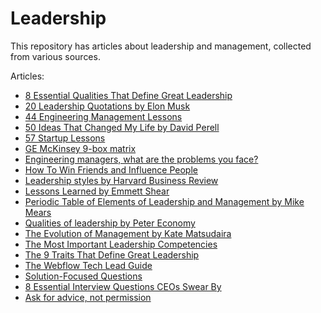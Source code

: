 # Leadership

This repository has articles about leadership and management, collected from various sources.

Articles:

* [8 Essential Qualities That Define Great Leadership](8-essential-qualities-that-define-great-leadership/)
* [20 Leadership Quotations by Elon Musk](20-leadership-quotations-by-elon-musk/)
* [44 Engineering Management Lessons](44-engineering-management-lessons/)
* [50 Ideas That Changed My Life by David Perell](50-ideas-that-changed-my-life-by-david-perell/)
* [57 Startup Lessons](57-startup-lessons/)
* [GE McKinsey 9-box matrix](ge-mckinsey-9-box-matrix/)
* [Engineering managers, what are the problems you face?](engineering-manager-problems/)
* [How To Win Friends and Influence People](how-to-win-friends-and-influence-people/)
* [Leadership styles by Harvard Business Review](leadership-styles-by-harvard-business-review/)
* [Lessons Learned by Emmett Shear](lessons-learned-by-emmett-shear/)
* [Periodic Table of Elements of Leadership and Management by Mike Mears](periodic-table-by-mike-mears/)
* [Qualities of leadership by Peter Economy](qualities-of-leadership-by-peter-economy/)
* [The Evolution of Management by Kate Matsudaira](the-evolution-of-management-by-kate-matsudaira/)
* [The Most Important Leadership Competencies](the-most-important-leadership-compentencies/)
* [The 9 Traits That Define Great Leadership](the-9-traits-that-define-great-leadership/)
* [The Webflow Tech Lead Guide](the-webflow-tech-lead-guide/)
* [Solution-Focused Questions](solution-focused-questions/)
* [8 Essential Interview Questions CEOs Swear By](8-essential-interview-questions-ceos-swear-by/)
* [Ask for advice, not permission](ask-for-advice-not-permission/)